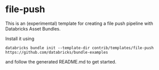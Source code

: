 # file-push

This is an (experimental) template for creating a file push pipeline with Databricks Asset Bundles. 

Install it using
```
databricks bundle init --template-dir contrib/templates/file-push https://github.com/databricks/bundle-examples
```

and follow the generated README.md to get started.